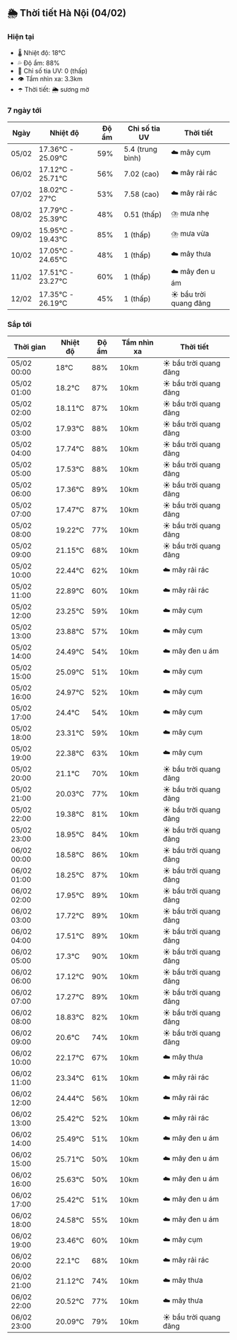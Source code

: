 ## 🌦️ Thời tiết Hà Nội (04/02)

### Hiện tại

- 🌡️ Nhiệt độ: 18℃
- 💦 Độ ẩm: 88%
- 🌟 Chỉ số tia UV: 0 (thấp)
- 👁️ Tầm nhìn xa: 3.3km
- ☂️ Thời tiết: 🌦️ sương mờ

### 7 ngày tới

| Ngày | Nhiệt độ | Độ ẩm | Chỉ số tia UV | Thời tiết |
| --- | --- | --- | --- | --- |
| 05/02 | 17.36℃ - 25.09℃ | 59% | 5.4 (trung bình) | ☁️ mây cụm |
| 06/02 | 17.12℃ - 25.71℃ | 56% | 7.02 (cao) | ☁️ mây rải rác |
| 07/02 | 18.02℃ - 27℃ | 53% | 7.58 (cao) | ☁️ mây rải rác |
| 08/02 | 17.79℃ - 25.39℃ | 48% | 0.51 (thấp) | ⛈️ mưa nhẹ |
| 09/02 | 15.95℃ - 19.43℃ | 85% | 1 (thấp) | ⛈️ mưa vừa |
| 10/02 | 17.05℃ - 24.65℃ | 48% | 1 (thấp) | ☁️ mây thưa |
| 11/02 | 17.51℃ - 23.27℃ | 60% | 1 (thấp) | ☁️ mây đen u ám |
| 12/02 | 17.35℃ - 26.19℃ | 45% | 1 (thấp) | ☀️ bầu trời quang đãng |

### Sắp tới

| Thời gian | Nhiệt độ | Độ ẩm | Tầm nhìn xa | Thời tiết |
| --- | --- | --- | --- | --- |
| 05/02 00:00 | 18℃ | 88% | 10km | ☀️ bầu trời quang đãng |
| 05/02 01:00 | 18.2℃ | 87% | 10km | ☀️ bầu trời quang đãng |
| 05/02 02:00 | 18.11℃ | 87% | 10km | ☀️ bầu trời quang đãng |
| 05/02 03:00 | 17.93℃ | 88% | 10km | ☀️ bầu trời quang đãng |
| 05/02 04:00 | 17.74℃ | 88% | 10km | ☀️ bầu trời quang đãng |
| 05/02 05:00 | 17.53℃ | 88% | 10km | ☀️ bầu trời quang đãng |
| 05/02 06:00 | 17.36℃ | 89% | 10km | ☀️ bầu trời quang đãng |
| 05/02 07:00 | 17.47℃ | 87% | 10km | ☀️ bầu trời quang đãng |
| 05/02 08:00 | 19.22℃ | 77% | 10km | ☀️ bầu trời quang đãng |
| 05/02 09:00 | 21.15℃ | 68% | 10km | ☀️ bầu trời quang đãng |
| 05/02 10:00 | 22.44℃ | 62% | 10km | ☁️ mây rải rác |
| 05/02 11:00 | 22.89℃ | 60% | 10km | ☁️ mây rải rác |
| 05/02 12:00 | 23.25℃ | 59% | 10km | ☁️ mây cụm |
| 05/02 13:00 | 23.88℃ | 57% | 10km | ☁️ mây cụm |
| 05/02 14:00 | 24.49℃ | 54% | 10km | ☁️ mây đen u ám |
| 05/02 15:00 | 25.09℃ | 51% | 10km | ☁️ mây cụm |
| 05/02 16:00 | 24.97℃ | 52% | 10km | ☁️ mây cụm |
| 05/02 17:00 | 24.4℃ | 54% | 10km | ☁️ mây cụm |
| 05/02 18:00 | 23.31℃ | 59% | 10km | ☁️ mây cụm |
| 05/02 19:00 | 22.38℃ | 63% | 10km | ☁️ mây cụm |
| 05/02 20:00 | 21.1℃ | 70% | 10km | ☀️ bầu trời quang đãng |
| 05/02 21:00 | 20.03℃ | 77% | 10km | ☀️ bầu trời quang đãng |
| 05/02 22:00 | 19.38℃ | 81% | 10km | ☀️ bầu trời quang đãng |
| 05/02 23:00 | 18.95℃ | 84% | 10km | ☀️ bầu trời quang đãng |
| 06/02 00:00 | 18.58℃ | 86% | 10km | ☀️ bầu trời quang đãng |
| 06/02 01:00 | 18.25℃ | 87% | 10km | ☀️ bầu trời quang đãng |
| 06/02 02:00 | 17.95℃ | 89% | 10km | ☀️ bầu trời quang đãng |
| 06/02 03:00 | 17.72℃ | 89% | 10km | ☀️ bầu trời quang đãng |
| 06/02 04:00 | 17.51℃ | 89% | 10km | ☀️ bầu trời quang đãng |
| 06/02 05:00 | 17.3℃ | 90% | 10km | ☀️ bầu trời quang đãng |
| 06/02 06:00 | 17.12℃ | 90% | 10km | ☀️ bầu trời quang đãng |
| 06/02 07:00 | 17.27℃ | 89% | 10km | ☀️ bầu trời quang đãng |
| 06/02 08:00 | 18.83℃ | 82% | 10km | ☀️ bầu trời quang đãng |
| 06/02 09:00 | 20.6℃ | 74% | 10km | ☀️ bầu trời quang đãng |
| 06/02 10:00 | 22.17℃ | 67% | 10km | ☁️ mây thưa |
| 06/02 11:00 | 23.34℃ | 61% | 10km | ☁️ mây rải rác |
| 06/02 12:00 | 24.44℃ | 56% | 10km | ☁️ mây rải rác |
| 06/02 13:00 | 25.42℃ | 52% | 10km | ☁️ mây rải rác |
| 06/02 14:00 | 25.49℃ | 51% | 10km | ☁️ mây đen u ám |
| 06/02 15:00 | 25.71℃ | 50% | 10km | ☁️ mây đen u ám |
| 06/02 16:00 | 25.63℃ | 50% | 10km | ☁️ mây đen u ám |
| 06/02 17:00 | 25.42℃ | 51% | 10km | ☁️ mây đen u ám |
| 06/02 18:00 | 24.58℃ | 55% | 10km | ☁️ mây đen u ám |
| 06/02 19:00 | 23.46℃ | 60% | 10km | ☁️ mây cụm |
| 06/02 20:00 | 22.1℃ | 68% | 10km | ☁️ mây rải rác |
| 06/02 21:00 | 21.12℃ | 74% | 10km | ☁️ mây thưa |
| 06/02 22:00 | 20.52℃ | 77% | 10km | ☁️ mây thưa |
| 06/02 23:00 | 20.09℃ | 79% | 10km | ☀️ bầu trời quang đãng |
